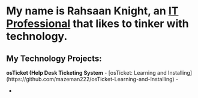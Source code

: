<h1>My name is Rahsaan Knight, an <a href="https://www.linkedin.com">IT Professional</a> that likes to tinker with technology.</h1>

<h2>My Technology Projects:</h2>
<!--Table of Contents -->
<b>osTicket (Help Desk Ticketing System</b>
  - [osTicket: Learning and Installing](https://github.com/mazeman222/osTicket-Learning-and-Installing)
  - 

  - 




